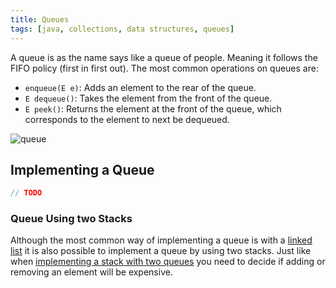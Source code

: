 ```yaml
---
title: Queues
tags: [java, collections, data structures, queues]
---
```


A queue is as the name says like a queue of people. Meaning it follows the FIFO policy (first in first out). The most common operations on queues are:

- `enqueue(E e)`: Adds an element to the rear of the queue.
- `E dequeue()`: Takes the element from the front of the queue.
- `E peek()`: Returns the element at the front of the queue, which corresponds to the element to next be dequeued.

![queue](/img/programming/queue.png)

## Implementing a Queue

```java title="MyQueue.java"
// TODO
```

### Queue Using two Stacks

Although the most common way of implementing a queue is with a [linked list](./linkedLists) it is also possible to implement a queue by using two stacks. Just like when [implementing a stack with two queues](./stacks#stack-using-two-queues) you need to decide if adding or removing an element will be expensive.
